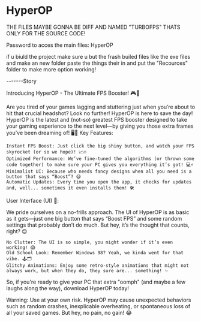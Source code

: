 # HyperOP

THE FILES MAYBE GONNA BE DIFF AND NAMED "TURBOFPS" THATS ONLY FOR THE SOURCE CODE!

Password to acces the main files: HyperOP

if u biuld the project make sure u but the frash builed files like the exe files and make an new folder paste the things their in and put the "Recources" folder to make more option working!

-------Story

Introducing HyperOP - The Ultimate FPS Booster! 🎮🚀

Are you tired of your games lagging and stuttering just when you’re about to hit that crucial headshot? Look no further! HyperOP is here to save the day! HyperOP is the latest and (not-so) greatest FPS booster designed to take your gaming experience to the next level—by giving you those extra frames you’ve been dreaming of! 🖥️🎯
Key Features:

    Instant FPS Boost: Just click the big shiny button, and watch your FPS skyrocket (or so we hope)! 📈🔥
    Optimized Performance: We’ve fine-tuned the algorithms (or thrown some code together) to make sure your PC gives you everything it’s got! 💻⚡
    Minimalist UI: Because who needs fancy designs when all you need is a button that says “Boost”? 😅
    Automatic Updates: Every time you open the app, it checks for updates and, well... sometimes it even installs them! 🛠️

User Interface (UI) 😬:

We pride ourselves on a no-frills approach. The UI of HyperOP is as basic as it gets—just one big button that says “Boost FPS” and some random settings that probably don’t do much. But hey, it’s the thought that counts, right? 😉

    No Clutter: The UI is so simple, you might wonder if it’s even working! 😱
    Old School Look: Remember Windows 98? Yeah, we kinda went for that vibe. 🕹️🗂️
    Glitchy Animations: Enjoy some retro-style animations that might not always work, but when they do, they sure are... something! ✨

So, if you're ready to give your PC that extra "oomph" (and maybe a few laughs along the way), download HyperOP today!

Warning: Use at your own risk. HyperOP may cause unexpected behaviors such as random crashes, inexplicable overheating, or spontaneous loss of all your saved games. But hey, no pain, no gain! 😂
